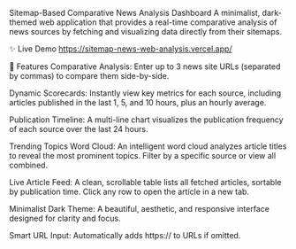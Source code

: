 Sitemap-Based Comparative News Analysis Dashboard
A minimalist, dark-themed web application that provides a real-time comparative analysis of news sources by fetching and visualizing data directly from their sitemaps.

✨ Live Demo
https://sitemap-news-web-analysis.vercel.app/

🚀 Features
Comparative Analysis: Enter up to 3 news site URLs (separated by commas) to compare them side-by-side.

Dynamic Scorecards: Instantly view key metrics for each source, including articles published in the last 1, 5, and 10 hours, plus an hourly average.

Publication Timeline: A multi-line chart visualizes the publication frequency of each source over the last 24 hours.

Trending Topics Word Cloud: An intelligent word cloud analyzes article titles to reveal the most prominent topics. Filter by a specific source or view all combined.

Live Article Feed: A clean, scrollable table lists all fetched articles, sortable by publication time. Click any row to open the article in a new tab.

Minimalist Dark Theme: A beautiful, aesthetic, and responsive interface designed for clarity and focus.

Smart URL Input: Automatically adds https:// to URLs if omitted.
